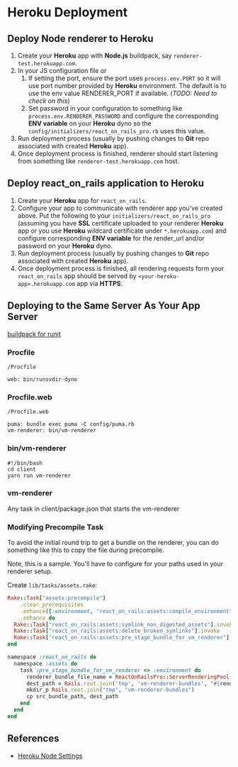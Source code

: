 # Heroku Deployment

## Deploy Node renderer to Heroku

1. Create your **Heroku** app with **Node.js** buildpack, say `renderer-test.herokuapp.com`.
2. In your JS configuration file or 
   1. If setting the port, ensure the port uses `process.env.PORT` so it will use port number provided by **Heroku** environment. The default is to use the env value RENDERER_PORT if available. (*TODO: Need to check on this*)
   2. Set password in your configuration to something like `process.env.RENDERER_PASSWORD` and configure the corresponding **ENV variable** on your **Heroku** dyno so the `config/initializers/react_on_rails_pro.rb` uses this value.
3. Run deployment process (usually by pushing changes to **Git** repo associated with created **Heroku** app).
4. Once deployment process is finished, renderer should start listening from something like `renderer-test.herokuapp.com` host.

## Deploy react_on_rails application to Heroku

1. Create your **Heroku** app for `react_on_rails`. 
2. Configure your app to communicate with renderer app you've created above. Put the following to your `initializers/react_on_rails_pro` (assuming you have **SSL** certificate uploaded to your renderer **Heroku** app or you use **Heroku** wildcard certificate under `*.herokuapp.com`) and configure corresponding **ENV variable** for the render_url and/or password on your **Heroku** dyno.
3. Run deployment process (usually by pushing changes to **Git** repo associated with created **Heroku** app).
4. Once deployment process is finished, all rendering requests form your `react_on_rails` app should be served by `<your-heroku-app>.herokuapp.com` app via **HTTPS**.

## Deploying to the Same Server As Your App Server

[buildpack for runit](https://github.com/danp/heroku-buildpack-runit)

### Procfile

`/Procfile`

```
web: bin/runsvdir-dyno
```

### Procfile.web

`/Procfile.web`

```
puma: bundle exec puma -C config/puma.rb
vm-renderer: bin/vm-renderer
```

### bin/vm-renderer

```
#!/bin/bash
cd client
yarn run vm-renderer
```

### vm-renderer
Any task in client/package.json that starts the vm-renderer

### Modifying Precompile Task

To avoid the initial round trip to get a bundle on the renderer, you can do something like this to copy the file during precompile.

Note, this is a sample. You'll have to configure for your paths used in your renderer setup.

Create `lib/tasks/assets.rake`:

```ruby
Rake::Task["assets:precompile"]
    .clear_prerequisites
    .enhance([:environment, "react_on_rails:assets:compile_environment"])
    .enhance do
  Rake::Task["react_on_rails:assets:symlink_non_digested_assets"].invoke
  Rake::Task["react_on_rails:assets:delete_broken_symlinks"].invoke
  Rake::Task["react_on_rails:assets:pre_stage_bundle_for_vm_renderer"].invoke
end

namespace :react_on_rails do
  namespace :assets do
    task :pre_stage_bundle_for_vm_renderer => :environment do
      renderer_bundle_file_name = ReactOnRailsPro::ServerRenderingPool::VmRenderingPool.renderer_bundle_file_name
      dest_path = Rails.root.join('tmp', 'vm-renderer-bundles', "#{renderer_bundle_file_name}").to_s
      mkdir_p Rails.root.join("tmp", "vm-renderer-bundles")
      cp src_bundle_path, dest_path
    end
  end
end
```

## References

* [Heroku Node Settings](https://github.com/damianmr/heroku-node-settings)
